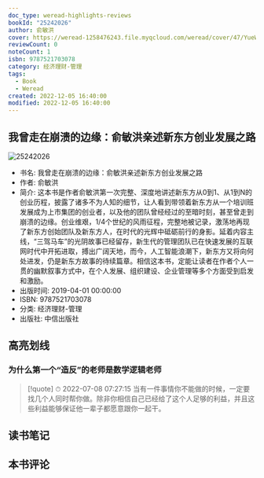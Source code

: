 ```yaml
---
doc_type: weread-highlights-reviews
bookId: "25242026"
author: 俞敏洪
cover: https://weread-1258476243.file.myqcloud.com/weread/cover/47/YueWen_25242026/t7_YueWen_25242026.jpg
reviewCount: 0
noteCount: 1
isbn: 9787521703078
category: 经济理财-管理
tags:
  - Book
  - Weread
created: 2022-12-05 16:40:00
modified: 2022-12-05 16:40:00
---
```


## 我曾走在崩溃的边缘：俞敏洪亲述新东方创业发展之路

![25242026](https://weread-1258476243.file.myqcloud.com/weread/cover/47/YueWen_25242026/t7_YueWen_25242026.jpg)
- 书名: 我曾走在崩溃的边缘：俞敏洪亲述新东方创业发展之路
- 作者: 俞敏洪
- 简介: 这本书是作者俞敏洪第一次完整、深度地讲述新东方从0到1、从1到N的创业历程，披露了诸多不为人知的细节，让人看到带领着新东方从一个培训班发展成为上市集团的创业者，以及他的团队曾经经过的至暗时刻，甚至曾走到崩溃的边缘。创业维艰，1/4个世纪的风雨征程，完整地被记录，激荡地再现了新东方创始团队及新东方人，在时代的光辉中砥砺前行的身影。延着内容主线，“三驾马车”的光阴故事已经留存，新生代的管理团队已在快速发展的互联网时代中开拓进取，搏出广阔天地，而今，人工智能浪潮下，新东方又将向何处进发，仍是新东方故事的待续篇章。相信这本书，定能让读者在作者个人一贯的幽默叙事方式中，在个人发展、组织建设、企业管理等多个方面受到启发和激励。
- 出版时间: 2019-04-01 00:00:00
- ISBN: 9787521703078
- 分类: 经济理财-管理
- 出版社: 中信出版社

## 高亮划线

### 为什么第一个“造反”的老师是数学逻辑老师


> [!quote] ⏱ 2022-07-08 07:27:15
> 当有一件事情你不能做的时候，一定要找几个人同时帮你做。除非你相信自己已经给了这个人足够的利益，并且这些利益能够保证他一辈子都愿意跟你一起干。
 



## 读书笔记


## 本书评论

